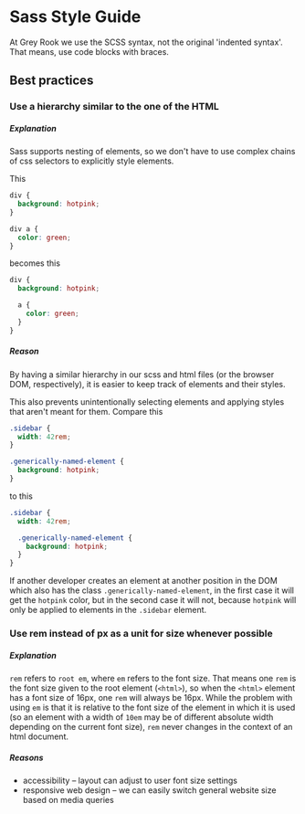# Sass Style Guide

At Grey Rook we use the SCSS syntax, not the original 'indented syntax'. That means, use code blocks with braces.

## Best practices
### Use a hierarchy similar to the one of the HTML
##### Explanation
Sass supports nesting of elements, so we don't have to use complex chains of css selectors to explicitly style elements.

This
``` css
div {
  background: hotpink;
}

div a {
  color: green;
}
```

becomes this
``` scss
div {
  background: hotpink;

  a {
    color: green;
  }
}
```

##### Reason
By having a similar hierarchy in our scss and html files (or the browser DOM, respectively), it is easier to keep track of elements and their styles.  

This also prevents unintentionally selecting elements and applying styles that aren't meant for them. Compare this
``` css
.sidebar {
  width: 42rem;
}

.generically-named-element {
  background: hotpink;
}
```

to this
``` scss
.sidebar {
  width: 42rem;

  .generically-named-element {
    background: hotpink;
  }
}
```

If another developer creates an element at another position in the DOM which also has the class `.generically-named-element`, in the first case it will get the `hotpink` color, but in the second case it will not, because `hotpink` will only be applied to elements in the `.sidebar` element.

### Use rem instead of px as a unit for size whenever possible
##### Explanation
`rem` refers to `root em`, where `em` refers to the font size. That means one `rem` is the font size given to the root element (`<html>`), so when the `<html>` element has a font size of 16px, one `rem` will always be 16px. While the problem with using `em` is that it is relative to the font size of the element in which it is used (so an element with a width of `10em` may be of different absolute width depending on the current font size), `rem` never changes in the context of an html document.  
##### Reasons
- accessibility – layout can adjust to user font size settings
- responsive web design – we can easily switch general website size based on media queries